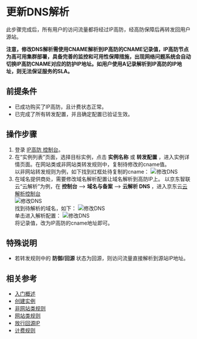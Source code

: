 # 更新DNS解析

此步骤完成后，所有用户的访问流量都将经过IP高防，经高防保障后再转发回用户源站。

**注意，修改DNS解析需使用CNAME解析到IP高防的CNAME记录值，IP高防节点为高可用集群部署，具备完善的监控和可用性保障措施，出现网络问题系统会自动切换IP高防CNAME对应的防护IP地址。如用户使用A记录解析到IP高防的IP地址，则无法保证服务的SLA。**

## 前提条件
- 已成功购买了IP高防，且计费状态正常。<Br/>
- 已完成了所有转发配置，并且确定配置已验证生效。

## 操作步骤
1. 登录 [IP高防 控制台](https://ip-anti-console.jdcloud.com/instancelist)。
2. 在“实例列表”页面，选择目标实例，点击 **实例名称** 或 **转发配置** ，进入实例详情页面。在网站类或非网站类转发规则中，复制待修改的cname值。<Br/>
以非网站转发规则为例，如下找到红框处待复制的cname：
![修改DNS](https://github.com/jdcloudcom/cn/blob/edit/image/Advanced%20Anti-DDoS/update%20dns%2005.png)
3. 在域名提供商处，需要修改域名解析配置让域名解析到高防IP上。
以京东智联云“云解析”为例，在 **控制台** –> **域名与备案** –> **云解析 DNS** ，进入京东云[云解析控制台](https://dns-console.jdcloud.com/list)<Br/>
![修改DNS](https://github.com/jdcloudcom/cn/blob/edit/image/Advanced%20Anti-DDoS/update%20dns%2006.png)<Br/>
找到待解析的域名，如下：
![修改DNS](https://github.com/jdcloudcom/cn/blob/edit/image/Advanced%20Anti-DDoS/update%20dns%2007.png)<Br/>
单击进入解析配置：
![修改DNS](https://github.com/jdcloudcom/cn/blob/edit/image/Advanced%20Anti-DDoS/update%20dns%2008.png)<Br/>
将记录值，改为IP高防的cname地址即可。


## 特殊说明
- 若转发规则中的 **防御/回源** 状态为回源，则访问流量直接解析到源站IP地址。


## 相关参考
- [入门概述](Overview.md)
- [创建实例](Create-Instance.md)
- [非网站类规则](Non-Web-Service-Forwarding-Rule.md)
- [网站类规则](Web-Service-Forwarding-Rule.md)
- [放行回源IP](Whitelist-local-IP-subnet.md)
- [计费规则](../Pricing/Billing-Rules.md)

